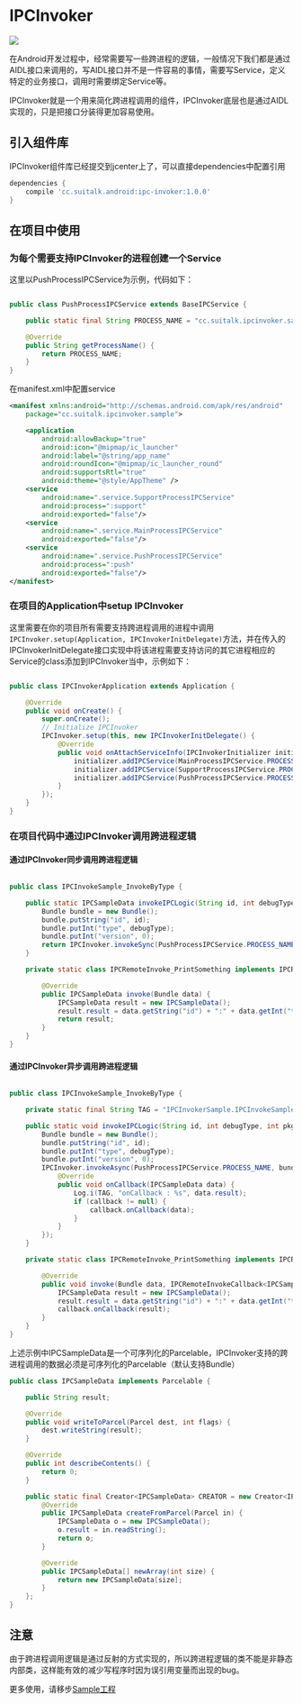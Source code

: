 # IPCInvoker

[![](https://img.shields.io/badge/build-passing-brightgreen.svg)](https://github.com/AlbieLiang/IPCInvoker)



在Android开发过程中，经常需要写一些跨进程的逻辑，一般情况下我们都是通过AIDL接口来调用的，写AIDL接口并不是一件容易的事情，需要写Service，定义特定的业务接口，调用时需要绑定Service等。

IPCInvoker就是一个用来简化跨进程调用的组件，IPCInvoker底层也是通过AIDL实现的，只是把接口分装得更加容易使用。


## 引入组件库

IPCInvoker组件库已经提交到jcenter上了，可以直接dependencies中配置引用

```gradle
dependencies {
    compile 'cc.suitalk.android:ipc-invoker:1.0.0'
}
```


## 在项目中使用

### 为每个需要支持IPCInvoker的进程创建一个Service


这里以PushProcessIPCService为示例，代码如下：


```java

public class PushProcessIPCService extends BaseIPCService {

    public static final String PROCESS_NAME = "cc.suitalk.ipcinvoker.sample:push";

    @Override
    public String getProcessName() {
        return PROCESS_NAME;
    }
}

```
在manifest.xml中配置service

```xml
<manifest xmlns:android="http://schemas.android.com/apk/res/android"
    package="cc.suitalk.ipcinvoker.sample">

    <application
        android:allowBackup="true"
        android:icon="@mipmap/ic_launcher"
        android:label="@string/app_name"
        android:roundIcon="@mipmap/ic_launcher_round"
        android:supportsRtl="true"
        android:theme="@style/AppTheme" />
    <service
        android:name=".service.SupportProcessIPCService"
        android:process=":support"
        android:exported="false"/>
    <service
        android:name=".service.MainProcessIPCService"
        android:exported="false"/>
    <service
        android:name=".service.PushProcessIPCService"
        android:process=":push"
        android:exported="false"/>
</manifest>

```

### 在项目的Application中setup IPCInvoker

这里需要在你的项目所有需要支持跨进程调用的进程中调用`IPCInvoker.setup(Application, IPCInvokerInitDelegate)`方法，并在传入的IPCInvokerInitDelegate接口实现中将该进程需要支持访问的其它进程相应的Service的class添加到IPCInvoker当中，示例如下：

```java

public class IPCInvokerApplication extends Application {

    @Override
    public void onCreate() {
        super.onCreate();
        // Initialize IPCInvoker
        IPCInvoker.setup(this, new IPCInvokerInitDelegate() {
            @Override
            public void onAttachServiceInfo(IPCInvokerInitializer initializer) {
                initializer.addIPCService(MainProcessIPCService.PROCESS_NAME, MainProcessIPCService.class);
                initializer.addIPCService(SupportProcessIPCService.PROCESS_NAME, SupportProcessIPCService.class);
                initializer.addIPCService(PushProcessIPCService.PROCESS_NAME, PushProcessIPCService.class);
            }
        });
    }
}
```
### 在项目代码中通过IPCInvoker调用跨进程逻辑

#### 通过IPCInvoker同步调用跨进程逻辑

```java

public class IPCInvokeSample_InvokeByType {

    public static IPCSampleData invokeIPCLogic(String id, int debugType, int pkgVersion) {
        Bundle bundle = new Bundle();
        bundle.putString("id", id);
        bundle.putInt("type", debugType);
        bundle.putInt("version", 0);
        return IPCInvoker.invokeSync(PushProcessIPCService.PROCESS_NAME, bundle, IPCRemoteInvoke_PrintSomething.class);
    }

    private static class IPCRemoteInvoke_PrintSomething implements IPCRemoteSyncInvoke<Bundle, IPCSampleData> {

        @Override
        public IPCSampleData invoke(Bundle data) {
            IPCSampleData result = new IPCSampleData();
            result.result = data.getString("id") + ":" + data.getInt("type") + ":" + data.getInt("version");
            return result;
        }
    }
}


```


#### 通过IPCInvoker异步调用跨进程逻辑

```java

public class IPCInvokeSample_InvokeByType {

    private static final String TAG = "IPCInvokerSample.IPCInvokeSample_InvokeByType";

    public static void invokeIPCLogic(String id, int debugType, int pkgVersion, final IPCRemoteInvokeCallback<IPCSampleData> callback) {
        Bundle bundle = new Bundle();
        bundle.putString("id", id);
        bundle.putInt("type", debugType);
        bundle.putInt("version", 0);
        IPCInvoker.invokeAsync(PushProcessIPCService.PROCESS_NAME, bundle, IPCRemoteInvoke_PrintSomething.class, new IPCRemoteInvokeCallback<IPCSampleData>() {
            @Override
            public void onCallback(IPCSampleData data) {
                Log.i(TAG, "onCallback : %s", data.result);
                if (callback != null) {
                    callback.onCallback(data);
                }
            }
        });
    }

    private static class IPCRemoteInvoke_PrintSomething implements IPCRemoteAsyncInvoke<Bundle, IPCSampleData> {

        @Override
        public void invoke(Bundle data, IPCRemoteInvokeCallback<IPCSampleData> callback) {
            IPCSampleData result = new IPCSampleData();
            result.result = data.getString("id") + ":" + data.getInt("type") + ":" + data.getInt("version");
            callback.onCallback(result);
        }
    }
}


```

上述示例中IPCSampleData是一个可序列化的Parcelable，IPCInvoker支持的跨进程调用的数据必须是可序列化的Parcelable（默认支持Bundle）


```java
public class IPCSampleData implements Parcelable {

    public String result;

    @Override
    public void writeToParcel(Parcel dest, int flags) {
        dest.writeString(result);
    }

    @Override
    public int describeContents() {
        return 0;
    }

    public static final Creator<IPCSampleData> CREATOR = new Creator<IPCSampleData>() {
        @Override
        public IPCSampleData createFromParcel(Parcel in) {
            IPCSampleData o = new IPCSampleData();
            o.result = in.readString();
            return o;
        }

        @Override
        public IPCSampleData[] newArray(int size) {
            return new IPCSampleData[size];
        }
    };
}
```

## 注意

由于跨进程调用逻辑是通过反射的方式实现的，所以跨进程逻辑的类不能是非静态内部类，这样能有效的减少写程序时因为误引用变量而出现的bug。

更多使用，请移步[Sample工程](https://github.com/AlbieLiang/IPCInvoker/tree/master/ipc-invoker-sample)
